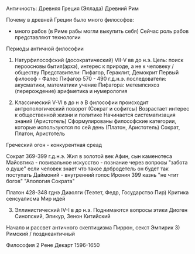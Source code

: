 Античность:
Древняя Греция (Эллада)
Древний Рим

Почему в древней Греции было много философов:
* много рабов (в Риме рабы могли выкупить себя)
Сейчас роль рабов представляют технологии

Периоды античной философии
 1) Натурфилософский (досократический) VII-V вв до н.э.
  Цель: поиск пероосновы бытия(архэ), интерес к природе, а не к человеку / обществу
  Представители: Пифагор, Гераклит, Демокрит
  Первый философ - Фалес
  Пифагор 570 - 490 г.д.н.э.
   последователи: акусматики, математики
   учение Пифагора: метемпсихоз (перерождение)
   арифметика и нумерология

2) Классический V-VI в до н э
 В философии происходит антропологический поворот (Сократ и софитсы)
 Возрастает интерес к общественной жизни и политике
 Начинается систематизация знаний (Аристотель)
 Сформулированы философские категории, которые используются по сей день (Платон, Аристотель)
 Сократ, Платон, Аристотель

 Греческий огон - конкурентная среад

 Сократ 369-399 г.д.н.э.
  Жил в золотой век Афин, сын каменотеса
  Майовтика - повивальное искусство - познание через вопросы
  "забота о душе"
  если человек знает что такое добродетель он будет так поступать
  Даймоний - внутренний голос
  Ирония
  399 казнь "не чтит богов"
  "Апология Сократа"

 Платон 428-348 гднэ
  Диаолги (Теэтет, Федр, Государство Пир)
  Критика сенсуалисма
  Мир идей

3) Эллинистический IV-I в до н.э.
 Поднимаются вопросы этики
 Диоген Синопский, Эпикур, Зенон Китийский
 
 Начало и рассвет античного скептицизма
 Пиррон, секст Эмпирик
3) Римский / позднеантичный 


 Философия 2
  Рене Декарт 1596-1650
   
   